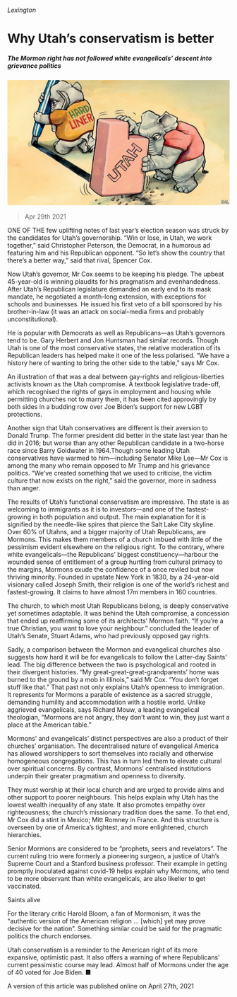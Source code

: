 ###### Lexington

# Why Utah’s conservatism is better 

##### The Mormon right has not followed white evangelicals’ descent into grievance politics 

![image](images/20210501_usd000_0.jpg) 

> Apr 29th 2021 

ONE OF THE few uplifting notes of last year’s election season was struck by the candidates for Utah’s governorship. “Win or lose, in Utah, we work together,” said Christopher Peterson, the Democrat, in a humorous ad featuring him and his Republican opponent. “So let’s show the country that there’s a better way,” said that rival, Spencer Cox.

Now Utah’s governor, Mr Cox seems to be keeping his pledge. The upbeat 45-year-old is winning plaudits for his pragmatism and evenhandedness. After Utah’s Republican legislature demanded an early end to its mask mandate, he negotiated a month-long extension, with exceptions for schools and businesses. He issued his first veto of a bill sponsored by his brother-in-law (it was an attack on social-media firms and probably unconstitutional).


He is popular with Democrats as well as Republicans—as Utah’s governors tend to be. Gary Herbert and Jon Huntsman had similar records. Though Utah is one of the most conservative states, the relative moderation of its Republican leaders has helped make it one of the less polarised. “We have a history here of wanting to bring the other side to the table,” says Mr Cox.

An illustration of that was a deal between gay-rights and religious-liberties activists known as the Utah compromise. A textbook legislative trade-off, which recognised the rights of gays in employment and housing while permitting churches not to marry them, it has been cited approvingly by both sides in a budding row over Joe Biden’s support for new LGBT protections.

Another sign that Utah conservatives are different is their aversion to Donald Trump. The former president did better in the state last year than he did in 2016; but worse than any other Republican candidate in a two-horse race since Barry Goldwater in 1964.Though some leading Utah conservatives have warmed to him—including Senator Mike Lee—Mr Cox is among the many who remain opposed to Mr Trump and his grievance politics. “We’ve created something that we used to criticise, the victim culture that now exists on the right,” said the governor, more in sadness than anger.

The results of Utah’s functional conservatism are impressive. The state is as welcoming to immigrants as it is to investors—and one of the fastest-growing in both population and output. The main explanation for it is signified by the needle-like spires that pierce the Salt Lake City skyline. Over 60% of Utahns, and a bigger majority of Utah Republicans, are Mormons. This makes them members of a church imbued with little of the pessimism evident elsewhere on the religious right. To the contrary, where white evangelicals—the Republicans’ biggest constituency—harbour the wounded sense of entitlement of a group hurtling from cultural primacy to the margins, Mormons exude the confidence of a once reviled but now thriving minority. Founded in upstate New York in 1830, by a 24-year-old visionary called Joseph Smith, their religion is one of the world’s richest and fastest-growing. It claims to have almost 17m members in 160 countries.

The church, to which most Utah Republicans belong, is deeply conservative yet sometimes adaptable. It was behind the Utah compromise, a concession that ended up reaffirming some of its architects’ Mormon faith. “If you’re a true Christian, you want to love your neighbour.” concluded the leader of Utah’s Senate, Stuart Adams, who had previously opposed gay rights.

Sadly, a comparison between the Mormon and evangelical churches also suggests how hard it will be for evangelicals to follow the Latter-day Saints’ lead. The big difference between the two is psychological and rooted in their divergent histories. “My great-great-great-grandparents’ home was burned to the ground by a mob in Illinois,” said Mr Cox. “You don’t forget stuff like that.” That past not only explains Utah’s openness to immigration. It represents for Mormons a parable of existence as a sacred struggle, demanding humility and accommodation with a hostile world. Unlike aggrieved evangelicals, says Richard Mouw, a leading evangelical theologian, “Mormons are not angry, they don’t want to win, they just want a place at the American table.”

Mormons’ and evangelicals’ distinct perspectives are also a product of their churches’ organisation. The decentralised nature of evangelical America has allowed worshippers to sort themselves into racially and otherwise homogeneous congregations. This has in turn led them to elevate cultural over spiritual concerns. By contrast, Mormons’ centralised institutions underpin their greater pragmatism and openness to diversity.

They must worship at their local church and are urged to provide alms and other support to poorer neighbours. This helps explain why Utah has the lowest wealth inequality of any state. It also promotes empathy over righteousness; the church’s missionary tradition does the same. To that end, Mr Cox did a stint in Mexico; Mitt Romney in France. And this structure is overseen by one of America’s tightest, and more enlightened, church hierarchies.

Senior Mormons are considered to be “prophets, seers and revelators”. The current ruling trio were formerly a pioneering surgeon, a justice of Utah’s Supreme Court and a Stanford business professor. Their example in getting promptly inoculated against covid-19 helps explain why Mormons, who tend to be more observant than white evangelicals, are also likelier to get vaccinated.

Saints alive

For the literary critic Harold Bloom, a fan of Mormonism, it was the “authentic version of the American religion … [which] yet may prove decisive for the nation”. Something similar could be said for the pragmatic politics the church endorses.

Utah conservatism is a reminder to the American right of its more expansive, optimistic past. It also offers a warning of where Republicans’ current pessimistic course may lead. Almost half of Mormons under the age of 40 voted for Joe Biden. ■

A version of this article was published online on April 27th, 2021

